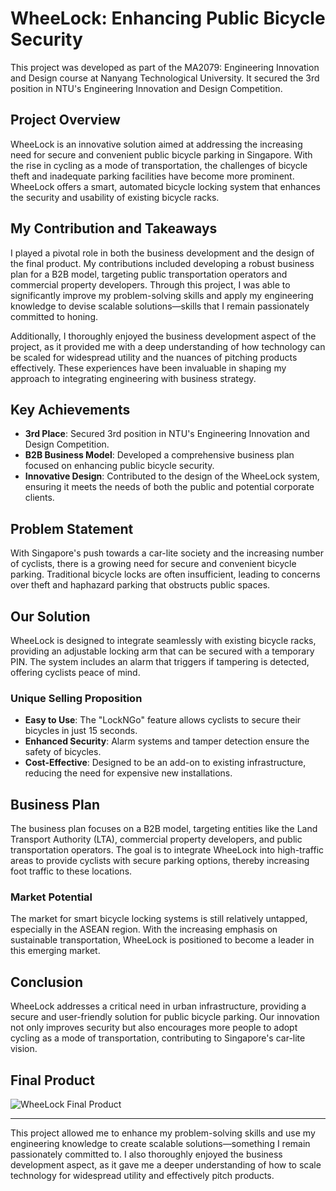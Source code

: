 # WheeLock: Enhancing Public Bicycle Security

This project was developed as part of the MA2079: Engineering Innovation and Design course at Nanyang Technological University. It secured the 3rd position in NTU's Engineering Innovation and Design Competition.

## Project Overview

WheeLock is an innovative solution aimed at addressing the increasing need for secure and convenient public bicycle parking in Singapore. With the rise in cycling as a mode of transportation, the challenges of bicycle theft and inadequate parking facilities have become more prominent. WheeLock offers a smart, automated bicycle locking system that enhances the security and usability of existing bicycle racks.

## My Contribution and Takeaways

I played a pivotal role in both the business development and the design of the final product. My contributions included developing a robust business plan for a B2B model, targeting public transportation operators and commercial property developers. Through this project, I was able to significantly improve my problem-solving skills and apply my engineering knowledge to devise scalable solutions—skills that I remain passionately committed to honing.

Additionally, I thoroughly enjoyed the business development aspect of the project, as it provided me with a deep understanding of how technology can be scaled for widespread utility and the nuances of pitching products effectively. These experiences have been invaluable in shaping my approach to integrating engineering with business strategy.

## Key Achievements

- **3rd Place**: Secured 3rd position in NTU's Engineering Innovation and Design Competition.
- **B2B Business Model**: Developed a comprehensive business plan focused on enhancing public bicycle security.
- **Innovative Design**: Contributed to the design of the WheeLock system, ensuring it meets the needs of both the public and potential corporate clients.

## Problem Statement

With Singapore's push towards a car-lite society and the increasing number of cyclists, there is a growing need for secure and convenient bicycle parking. Traditional bicycle locks are often insufficient, leading to concerns over theft and haphazard parking that obstructs public spaces.

## Our Solution

WheeLock is designed to integrate seamlessly with existing bicycle racks, providing an adjustable locking arm that can be secured with a temporary PIN. The system includes an alarm that triggers if tampering is detected, offering cyclists peace of mind.

### Unique Selling Proposition

- **Easy to Use**: The "LockNGo" feature allows cyclists to secure their bicycles in just 15 seconds.
- **Enhanced Security**: Alarm systems and tamper detection ensure the safety of bicycles.
- **Cost-Effective**: Designed to be an add-on to existing infrastructure, reducing the need for expensive new installations.

## Business Plan

The business plan focuses on a B2B model, targeting entities like the Land Transport Authority (LTA), commercial property developers, and public transportation operators. The goal is to integrate WheeLock into high-traffic areas to provide cyclists with secure parking options, thereby increasing foot traffic to these locations.

### Market Potential

The market for smart bicycle locking systems is still relatively untapped, especially in the ASEAN region. With the increasing emphasis on sustainable transportation, WheeLock is positioned to become a leader in this emerging market.

## Conclusion

WheeLock addresses a critical need in urban infrastructure, providing a secure and user-friendly solution for public bicycle parking. Our innovation not only improves security but also encourages more people to adopt cycling as a mode of transportation, contributing to Singapore's car-lite vision.

## Final Product

![WheeLock Final Product](URL_TO_IMAGE)

---

This project allowed me to enhance my problem-solving skills and use my engineering knowledge to create scalable solutions—something I remain passionately committed to. I also thoroughly enjoyed the business development aspect, as it gave me a deeper understanding of how to scale technology for widespread utility and effectively pitch products.
